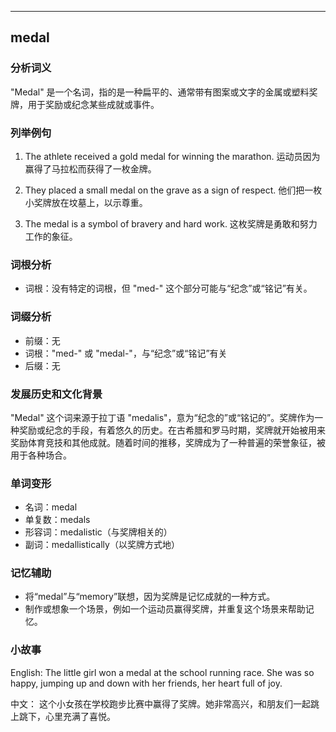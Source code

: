 
---------------
## medal
### 分析词义
"Medal" 是一个名词，指的是一种扁平的、通常带有图案或文字的金属或塑料奖牌，用于奖励或纪念某些成就或事件。

### 列举例句
1. The athlete received a gold medal for winning the marathon.
   运动员因为赢得了马拉松而获得了一枚金牌。

2. They placed a small medal on the grave as a sign of respect.
   他们把一枚小奖牌放在坟墓上，以示尊重。

3. The medal is a symbol of bravery and hard work.
   这枚奖牌是勇敢和努力工作的象征。

### 词根分析
- 词根：没有特定的词根，但 "med-" 这个部分可能与“纪念”或“铭记”有关。

### 词缀分析
- 前缀：无
- 词根："med-" 或 "medal-"，与“纪念”或“铭记”有关
- 后缀：无

### 发展历史和文化背景
"Medal" 这个词来源于拉丁语 "medalis"，意为“纪念的”或“铭记的”。奖牌作为一种奖励或纪念的手段，有着悠久的历史。在古希腊和罗马时期，奖牌就开始被用来奖励体育竞技和其他成就。随着时间的推移，奖牌成为了一种普遍的荣誉象征，被用于各种场合。

### 单词变形
- 名词：medal
- 单复数：medals
- 形容词：medalistic（与奖牌相关的）
- 副词：medallistically（以奖牌方式地）

### 记忆辅助
- 将“medal”与“memory”联想，因为奖牌是记忆成就的一种方式。
- 制作或想象一个场景，例如一个运动员赢得奖牌，并重复这个场景来帮助记忆。

### 小故事
English:
The little girl won a medal at the school running race. She was so happy, jumping up and down with her friends, her heart full of joy.

中文：
这个小女孩在学校跑步比赛中赢得了奖牌。她非常高兴，和朋友们一起跳上跳下，心里充满了喜悦。

